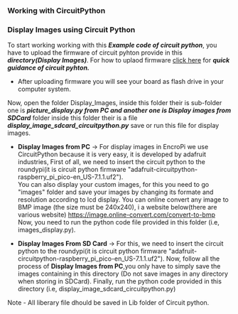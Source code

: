 ### Working with CircuitPython
### Display Images using Circuit Python

To start working working with this ***Example code of circuit python***, you have to upload the firmware of circuit pyhton provide in this ***directory(Display Images)***. For how to uplaod firmware [click here](https://shop.sb-components.co.uk/blogs/posts/getting-started-with-python-micro-pythonP) for ***quick guidance of circuit pyhton.***

* After uploading firmware you will see your board as flash drive in your computer system.

Now, open the folder Display_Images, inside this folder their is sub-folder one is ***picture_display.py from PC and another one is Display images from SDCard*** folder inside this folder their is a file ***display_image_sdcard_circuitpython.py*** save or run this file for display images.

 * **Display Images from PC** -> For display images in EncroPi we use CircuitPython because it is very easy, it is developed by adafruit industries, First of all, we need to insert the circuit python to the roundypi(it is circuit python firmware "adafruit-circuitpython-raspberry_pi_pico-en_US-7.1.1.uf2").   
You can also display your custom images, for this you need to go "images" folder and save your images by changing its formate and resolution according to lcd display.
You can online convert any image to BMP image (the size must be 240x240), i a website below(there are various website)
https://image.online-convert.com/convert-to-bmp
Now, you need to run the python code file provided in this folder (i.e, images_display.py).
    
  * **Display Images From SD Card** -> For this, we need to insert the circuit python to the roundypi(it is circuit python firmware "adafruit-circuitpython-raspberry_pi_pico-en_US-7.1.1.uf2"). 
 Now, follow all the process of **Display Images from PC**,you only have to simply save the images containing in this directory (Do not save images in any directory when storing in SDCard). Finally, run the python code provided in this directory (i.e, display_image_sdcard_circuitpython.py)

Note - All liberary file dhould be saved in Lib folder of Circuit python.
